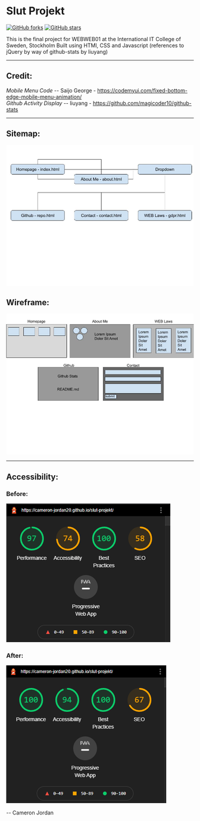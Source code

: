 # Slut Projekt
[![GitHub forks](https://img.shields.io/github/forks/cameron-jordan20/slut-projekt?logo=forks)](https://github.com/cameron-jordan20/slut-projekt/network)
[![GitHub stars](https://img.shields.io/github/stars/cameron-jordan20/slut-projekt?logo=stars)](https://github.com/cameron-jordan20/slut-projekt/stargazers)

 This is the final project for WEBWEB01 at the International IT College of Sweden, Stockholm
 Built using HTMl, CSS and Javascript (references to jQuery by way of github-stats by liuyang)

 ---

## Credit:
 _Mobile Menu Code_ -- Saijo George - https://codemyui.com/fixed-bottom-edge-mobile-menu-animation/
 <br />
 _Github Activity Display_ -- liuyang - https://github.com/magicoder10/github-stats

---

## Sitemap:
![alt text](images/sitemap.jpg "Sitemap")

## Wireframe:
![alt text](images/wireframe.jpg "Wireframe")

---

## Accessibility:

### Before:
![alt text](images/FinalLighthouseBefore.png "Lighthouse Before")

### After:
![alt text](images/FinalLighthouseAfter.png "Lighthouse After")

 -- Cameron Jordan
